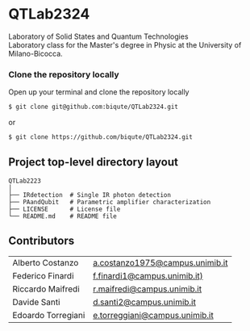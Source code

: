 # QTLab2324
Laboratory of Solid States and Quantum Technologies  
Laboratory class for the Master's degree in Physic at the University of Milano-Bicocca.


### Clone the repository locally
Open up your terminal and clone the repository locally
```bash
$ git clone git@github.com:biqute/QTLab2324.git
```
or
```bash
$ git clone https://github.com/biqute/QTLab2324.git
```

## Project top-level directory layout
    
    QTLab2223
    │  
    ├── IRdetection  # Single IR photon detection
    ├── PAandQubit   # Parametric amplifier characterization   
    ├── LICENSE      # License file
    └── README.md    # README file

## Contributors
<table>
    <tr>
      <td> Alberto Costanzo </td>
      <td><a href="a.costanzo1975@campus.unimib.it">a.costanzo1975@campus.unimib.it</a></td> </td>
    <tr>
      <td> Federico Finardi </td>
      <td><a href="mailto:f.finardi1@campus.unimib.it)">f.finardi1@campus.unimib.it)</a></td> </td>
    </tr>
      <td> Riccardo Maifredi </td>
      <td><a href="r.maifredi@campus.unimib.it">r.maifredi@campus.unimib.it</a></td> </td>
    </tr>    
    <tr>
      <td>Davide	Santi</td>
      <td><a href="d.santi2@campus.unimib.it">d.santi2@campus.unimib.it</a></td>
    </tr>
    <tr>
      <td> Edoardo Torregiani </td>
      <td><a href="e.torreggiani@campus.unimib.it">e.torreggiani@campus.unimib.it</a></td> </td>
   </tr>
</table>

